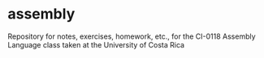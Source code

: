 # assembly
Repository for notes, exercises, homework, etc., for the CI-0118 Assembly Language class taken at the University of Costa Rica
